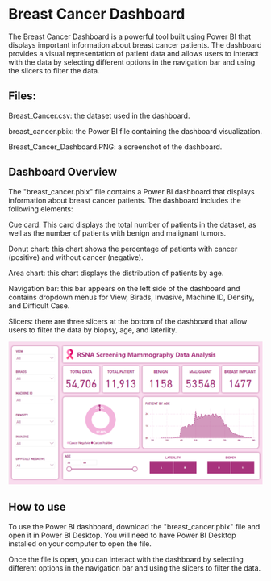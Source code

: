 # Breast Cancer Dashboard

The Breast Cancer Dashboard is a powerful tool built using Power BI that displays important information about breast cancer patients. The dashboard provides a visual representation of patient data and allows users to interact with the data by selecting different options in the navigation bar and using the slicers to filter the data.

## Files:

Breast_Cancer.csv: the dataset used in the dashboard.

breast_cancer.pbix: the Power BI file containing the dashboard visualization.

Breast_Cancer_Dashboard.PNG: a screenshot of the dashboard.

## Dashboard Overview

The "breast_cancer.pbix" file contains a Power BI dashboard that displays information about breast cancer patients. The dashboard includes the following elements:

Cue card: This card displays the total number of patients in the dataset, as well as the number of patients with benign and malignant tumors.

Donut chart: this chart shows the percentage of patients with cancer (positive) and without cancer (negative).

Area chart: this chart displays the distribution of patients by age.

Navigation bar: this bar appears on the left side of the dashboard and contains dropdown menus for View, Birads, Invasive, Machine ID, Density, and Difficult Case.

Slicers: there are three slicers at the bottom of the dashboard that allow users to filter the data by biopsy, age, and laterlity.



<img src="https://github.com/rahelsarif/BREAST-CANCER-DATA/blob/main/Breast_Cancer_Dashboard.PNG" alt="Alt text" title="Optional title">



## How to use
To use the Power BI dashboard, download the "breast_cancer.pbix" file and open it in Power BI Desktop. You will need to have Power BI Desktop installed on your computer to open the file.

Once the file is open, you can interact with the dashboard by selecting different options in the navigation bar and using the slicers to filter the data.
